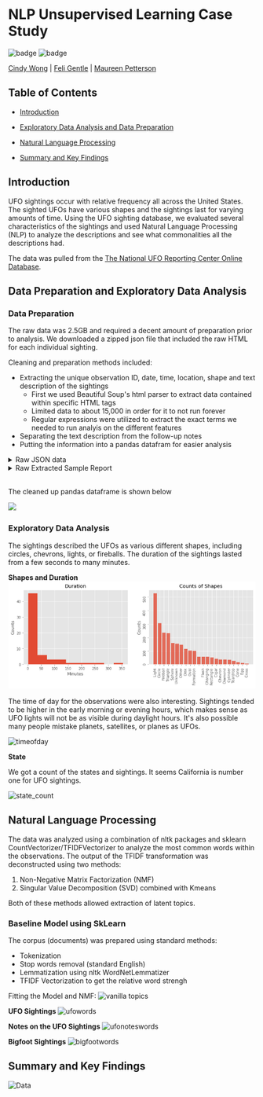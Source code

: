 # NLP Unsupervised Learning Case Study

![badge](https://img.shields.io/badge/last%20modified-may%20%202020-success)
![badge](https://img.shields.io/badge/status-in%20progress-yellow)

<a href="https://github.com/cwong690">Cindy Wong</a> | <a href="https://github.com/oro13">Feli Gentle</a> | <a href="https://github.com/mkpetterson">Maureen Petterson</a>

## Table of Contents

- <a href="https://github.com/mkpetterson/UFO_sightings#Introduction">Introduction</a> 
- <a href="https://github.com/mkpetterson/UFO_sightings#data-preparation-exploratory-data-analysis">Exploratory Data Analysis and Data Preparation</a> 

- <a href="https://github.com/mkpetterson/UFO_sightings#natural-language-processing">Natural Language Processing</a> 
- <a href="https://github.com/mkpetterson/UFO_sightings#summary-and-key-findings">Summary and Key Findings</a>


## Introduction

UFO sightings occur with relative frequency all across the United States. The sighted UFOs have various shapes and the sightings last for varying amounts of time. Using the UFO sighting database, we evaluated several characteristics of the sightings and used Natural Language Processing (NLP) to analyze the descriptions and see what commonalities all the descriptions had. 

The data was pulled from the [The National UFO Reporting Center Online Database](http://www.nuforc.org/webreports.html).  


## Data Preparation and Exploratory Data Analysis

### Data Preparation

The raw data was 2.5GB and required a decent amount of preparation prior to analysis. We downloaded a zipped json file that included the raw HTML for each individual sighting.

Cleaning and preparation methods included:

- Extracting the unique observation ID, date, time, location, shape and text description of the sightings
    - First we used Beautiful Soup's html parser to extract data contained within specific HTML tags
    - Limited data to about 15,000 in order for it to not run forever
    - Regular expressions were utilized to extract the exact terms we needed to run analyis on the different features
- Separating the text description from the follow-up notes
- Putting the information into a pandas datafram for easier analysis

<details>
    <summary>Raw JSON data</summary>
    <img alt="Data" src='images/json_data.png'>
</details>
    
<details>
    <summary>Raw Extracted Sample Report</summary>
    <img alt="Data" src='images/sample_report.png'>
</details>    
    
<br>    
    
The cleaned up pandas dataframe is shown below
    
  <img src='images/initial_df.png'>


### Exploratory Data Analysis

The sightings described the UFOs as various different shapes, including circles, chevrons, lights, or fireballs. The duration of the sightings lasted from a few seconds to many minutes. 


**Shapes and Duration** <br>
<img alt="shapes" src='images/shape_duration.png' style='width: 600px;'>


The time of day for the observations were also interesting. Sightings tended to be higher in the early morning or evening hours, which makes sense as UFO lights will not be as visible during daylight hours. It's also possible many people mistake planets, satellites, or planes as UFOs.  

<img alt="timeofday" src='images/time_of_day.png'>

**State**

We got a count of the states and sightings. It seems California is number one for UFO sightings.

<img alt="state_count" src='images/state_counts.png'>


## Natural Language Processing
The data was analyzed using a combination of nltk packages and sklearn CountVectorizer/TFIDFVectorizer to analyze the most common words within the observations. The output of the TFIDF transformation was deconstructed using two methods: 
1. Non-Negative Matrix Factorization (NMF) 
2. Singular Value Decomposition (SVD) combined with Kmeans 

Both of these methods allowed extraction of latent topics. <br>


### Baseline Model using SkLearn

The corpus (documents) was prepared using standard methods:
- Tokenization
- Stop words removal (standard English)
- Lemmatization using nltk WordNetLemmatizer
- TFIDF Vectorization to get the relative word strengh

Fitting the Model and NMF:
<img alt="vanilla topics" src='images/vanilla_model.png'>




<b>UFO Sightings</b>
<img alt="ufowords" src='images/UFO_words.png'>

<b>Notes on the UFO Sightings</b>
<img alt="ufonoteswords" src='images/UFO_notes_words.png'>

<b>Bigfoot Sightings</b>
<img alt="bigfootwords" src='images/bigfoot_words.png'>

## Summary and Key Findings


<img alt="Data" src='images/ufo.jpeg'>
